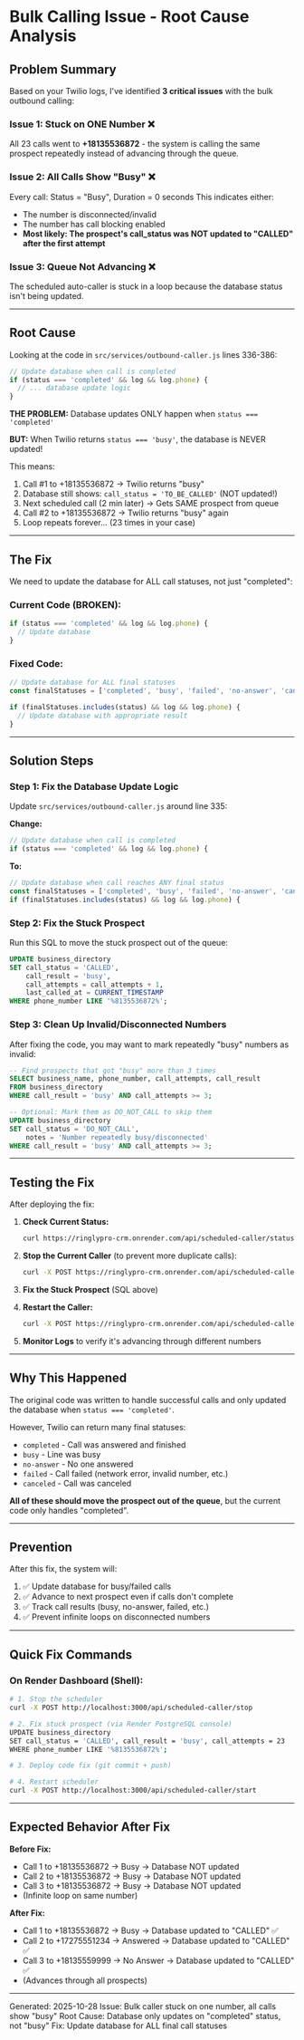 # Bulk Calling Issue - Root Cause Analysis

## Problem Summary

Based on your Twilio logs, I've identified **3 critical issues** with the bulk outbound calling:

### Issue 1: Stuck on ONE Number ❌
All 23 calls went to **+18135536872** - the system is calling the same prospect repeatedly instead of advancing through the queue.

### Issue 2: All Calls Show "Busy" ❌
Every call: Status = "Busy", Duration = 0 seconds
This indicates either:
- The number is disconnected/invalid
- The number has call blocking enabled
- **Most likely: The prospect's call_status was NOT updated to "CALLED" after the first attempt**

### Issue 3: Queue Not Advancing ❌
The scheduled auto-caller is stuck in a loop because the database status isn't being updated.

---

## Root Cause

Looking at the code in `src/services/outbound-caller.js` lines 336-386:

```javascript
// Update database when call is completed
if (status === 'completed' && log && log.phone) {
  // ... database update logic
}
```

**THE PROBLEM:** Database updates ONLY happen when `status === 'completed'`

**BUT:** When Twilio returns `status === 'busy'`, the database is NEVER updated!

This means:
1. Call #1 to +18135536872 → Twilio returns "busy"
2. Database still shows: `call_status = 'TO_BE_CALLED'` (NOT updated!)
3. Next scheduled call (2 min later) → Gets SAME prospect from queue
4. Call #2 to +18135536872 → Twilio returns "busy" again
5. Loop repeats forever... (23 times in your case)

---

## The Fix

We need to update the database for ALL call statuses, not just "completed":

### Current Code (BROKEN):
```javascript
if (status === 'completed' && log && log.phone) {
  // Update database
}
```

### Fixed Code:
```javascript
// Update database for ALL final statuses
const finalStatuses = ['completed', 'busy', 'failed', 'no-answer', 'canceled'];

if (finalStatuses.includes(status) && log && log.phone) {
  // Update database with appropriate result
}
```

---

## Solution Steps

### Step 1: Fix the Database Update Logic

Update `src/services/outbound-caller.js` around line 335:

**Change:**
```javascript
// Update database when call is completed
if (status === 'completed' && log && log.phone) {
```

**To:**
```javascript
// Update database when call reaches ANY final status
const finalStatuses = ['completed', 'busy', 'failed', 'no-answer', 'canceled'];
if (finalStatuses.includes(status) && log && log.phone) {
```

### Step 2: Fix the Stuck Prospect

Run this SQL to move the stuck prospect out of the queue:

```sql
UPDATE business_directory
SET call_status = 'CALLED',
    call_result = 'busy',
    call_attempts = call_attempts + 1,
    last_called_at = CURRENT_TIMESTAMP
WHERE phone_number LIKE '%8135536872%';
```

### Step 3: Clean Up Invalid/Disconnected Numbers

After fixing the code, you may want to mark repeatedly "busy" numbers as invalid:

```sql
-- Find prospects that got "busy" more than 3 times
SELECT business_name, phone_number, call_attempts, call_result
FROM business_directory
WHERE call_result = 'busy' AND call_attempts >= 3;

-- Optional: Mark them as DO_NOT_CALL to skip them
UPDATE business_directory
SET call_status = 'DO_NOT_CALL',
    notes = 'Number repeatedly busy/disconnected'
WHERE call_result = 'busy' AND call_attempts >= 3;
```

---

## Testing the Fix

After deploying the fix:

1. **Check Current Status:**
   ```bash
   curl https://ringlypro-crm.onrender.com/api/scheduled-caller/status
   ```

2. **Stop the Current Caller** (to prevent more duplicate calls):
   ```bash
   curl -X POST https://ringlypro-crm.onrender.com/api/scheduled-caller/stop
   ```

3. **Fix the Stuck Prospect** (SQL above)

4. **Restart the Caller:**
   ```bash
   curl -X POST https://ringlypro-crm.onrender.com/api/scheduled-caller/start
   ```

5. **Monitor Logs** to verify it's advancing through different numbers

---

## Why This Happened

The original code was written to handle successful calls and only updated the database when `status === 'completed'`.

However, Twilio can return many final statuses:
- `completed` - Call was answered and finished
- `busy` - Line was busy
- `no-answer` - No one answered
- `failed` - Call failed (network error, invalid number, etc.)
- `canceled` - Call was canceled

**All of these should move the prospect out of the queue**, but the current code only handles "completed".

---

## Prevention

After this fix, the system will:
1. ✅ Update database for busy/failed calls
2. ✅ Advance to next prospect even if calls don't complete
3. ✅ Track call results (busy, no-answer, failed, etc.)
4. ✅ Prevent infinite loops on disconnected numbers

---

## Quick Fix Commands

### On Render Dashboard (Shell):

```bash
# 1. Stop the scheduler
curl -X POST http://localhost:3000/api/scheduled-caller/stop

# 2. Fix stuck prospect (via Render PostgreSQL console)
UPDATE business_directory
SET call_status = 'CALLED', call_result = 'busy', call_attempts = 23
WHERE phone_number LIKE '%8135536872%';

# 3. Deploy code fix (git commit + push)

# 4. Restart scheduler
curl -X POST http://localhost:3000/api/scheduled-caller/start
```

---

## Expected Behavior After Fix

**Before Fix:**
- Call 1 to +18135536872 → Busy → Database NOT updated
- Call 2 to +18135536872 → Busy → Database NOT updated
- Call 3 to +18135536872 → Busy → Database NOT updated
- (Infinite loop on same number)

**After Fix:**
- Call 1 to +18135536872 → Busy → Database updated to "CALLED" ✅
- Call 2 to +17275551234 → Answered → Database updated to "CALLED" ✅
- Call 3 to +18135559999 → No Answer → Database updated to "CALLED" ✅
- (Advances through all prospects)

---

Generated: 2025-10-28
Issue: Bulk caller stuck on one number, all calls show "busy"
Root Cause: Database only updates on "completed" status, not "busy"
Fix: Update database for ALL final call statuses
